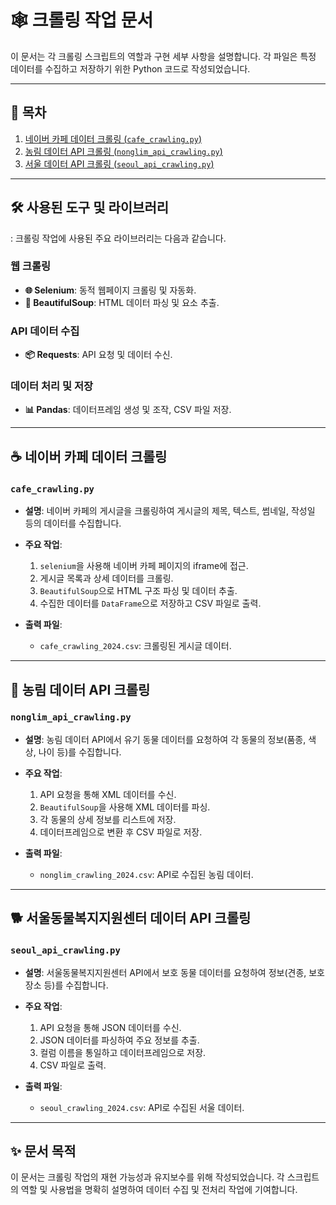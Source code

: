 #  🕸️ 크롤링 작업 문서

이 문서는 각 크롤링 스크립트의 역할과 구현 세부 사항을 설명합니다. 각 파일은 특정 데이터를 수집하고 저장하기 위한 Python 코드로 작성되었습니다.

---

## 📜 목차
1. [네이버 카페 데이터 크롤링 (`cafe_crawling.py`)](#-네이버-카페-데이터-크롤링)
2. [농림 데이터 API 크롤링 (`nonglim_api_crawling.py`)](#-농림-데이터-api-크롤링)
3. [서울 데이터 API 크롤링 (`seoul_api_crawling.py`)](#-서울동물복지지원센터-데이터-api-크롤링)

---

## 🛠 사용된 도구 및 라이브러리

: 크롤링 작업에 사용된 주요 라이브러리는 다음과 같습니다.

### 웹 크롤링
- **🌐 Selenium**: 동적 웹페이지 크롤링 및 자동화.
- **📝 BeautifulSoup**: HTML 데이터 파싱 및 요소 추출.

### API 데이터 수집
- **📦 Requests**: API 요청 및 데이터 수신.

### 데이터 처리 및 저장
- **📊 Pandas**: 데이터프레임 생성 및 조작, CSV 파일 저장.


---

## ☕ 네이버 카페 데이터 크롤링

### `cafe_crawling.py`

- **설명**: 네이버 카페의 게시글을 크롤링하여 게시글의 제목, 텍스트, 썸네일, 작성일 등의 데이터를 수집합니다.
- **주요 작업**:
  1. `selenium`을 사용해 네이버 카페 페이지의 iframe에 접근.
  2. 게시글 목록과 상세 데이터를 크롤링.
  3. `BeautifulSoup`으로 HTML 구조 파싱 및 데이터 추출.
  4. 수집한 데이터를 `DataFrame`으로 저장하고 CSV 파일로 출력.
  
- **출력 파일**:
  - `cafe_crawling_2024.csv`: 크롤링된 게시글 데이터.

---

## 🐾 농림 데이터 API 크롤링

### `nonglim_api_crawling.py`

- **설명**: 농림 데이터 API에서 유기 동물 데이터를 요청하여 각 동물의 정보(품종, 색상, 나이 등)를 수집합니다.
- **주요 작업**:
  1. API 요청을 통해 XML 데이터를 수신.
  2. `BeautifulSoup`을 사용해 XML 데이터를 파싱.
  3. 각 동물의 상세 정보를 리스트에 저장.
  4. 데이터프레임으로 변환 후 CSV 파일로 저장.

- **출력 파일**:
  - `nonglim_crawling_2024.csv`: API로 수집된 농림 데이터.

---

## 🐕 서울동물복지지원센터 데이터 API 크롤링

### `seoul_api_crawling.py`

- **설명**: 서울동물복지지원센터 API에서 보호 동물 데이터를 요청하여 정보(견종, 보호 장소 등)를 수집합니다.
- **주요 작업**:
  1. API 요청을 통해 JSON 데이터를 수신.
  2. JSON 데이터를 파싱하여 주요 정보를 추출.
  3. 컬럼 이름을 통일하고 데이터프레임으로 저장.
  4. CSV 파일로 출력.

- **출력 파일**:
  - `seoul_crawling_2024.csv`: API로 수집된 서울 데이터.

---

## ✨ 문서 목적

이 문서는 크롤링 작업의 재현 가능성과 유지보수를 위해 작성되었습니다. 각 스크립트의 역할 및 사용법을 명확히 설명하여 데이터 수집 및 전처리 작업에 기여합니다.
